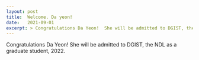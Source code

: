 ```yaml
---
layout: post
title:  Welcome. Da yeon!
date:   2021-09-01
excerpt: > Congratulations Da Yeon!  She will be admitted to DGIST, the NDL as a graduate student, 2022. 
---
```



  Congratulations Da Yeon!  She will be admitted to DGIST, the NDL as a graduate student, 2022. 
